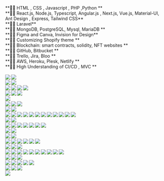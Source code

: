 <div>**🐱‍🏍 HTML , CSS , Javascript , PHP ,Python **</div>
<div>**🐱‍🏍 React.js, Node.js, Typescript, Angular.js , Next.js, Vue.js, Material-UI, Ant Design , Express, Tailwind CSS**</div>
<div>**🐱‍🏍 Laravel**</div>
<div>**🐱‍🏍 MongoDB, PostgreSQL, Mysql, MariaDB **</div>
<div>**🐱‍🏍 Figma and Canva, Invision for Design**</div>
<div>**🐱‍🏍 Customizing Shopify theme **</div>
<div>**🐱‍🏍 Blockchain: smart contracts, solidity, NFT websites **</div>
<div>**🐱‍🏍 GitHub, Bitbucket **</div>
<div>**🐱‍🏍 Trello, Jira, Bloo **</div>
<div>**🐱‍🏍 AWS, Heroku, Plesk, Netlify **</div>
<div>**🐱‍🏍 High Understanding of CI/CD , MVC **</div>

<br />
<img align="left" src="https://img.shields.io/badge/Heroku-430098?style=for-the-badge&logo=heroku&logoColor=white" />
<img align="left" src="https://img.shields.io/badge/Netlify-00C7B7?style=for-the-badge&logo=netlify&logoColor=white" />
<br />

<img align="left" src="https://img.shields.io/badge/Binance-FCD535?style=for-the-badge&logo=binance&logoColor=white" />
<img align="left" src="https://img.shields.io/badge/Ethereum-3C3C3D?style=for-the-badge&logo=Ethereum&logoColor=white" />
<br />


<img align="left" src="https://img.shields.io/badge/MySQL-005C84?style=for-the-badge&logo=mysql&logoColor=white"/>
<img align="left" src="https://img.shields.io/badge/MongoDB-white?style=for-the-badge&logo=mongodb&logoColor=4EA94B"/>
<img align="left" src="https://img.shields.io/badge/PostgreSQL-316192?style=for-the-badge&logo=postgresql&logoColor=white"/>
<img align="left" src="https://img.shields.io/badge/SQLite-07405E?style=for-the-badge&logo=sqlite&logoColor=white"/>

<br />

<img align="left" src="https://img.shields.io/badge/Canva-%2300C4CC.svg?&style=for-the-badge&logo=Canva&logoColor=white"/>
<img align="left" src="https://img.shields.io/badge/Figma-F24E1E?style=for-the-badge&logo=figma&logoColor=white"/>
<img align="left" src="https://img.shields.io/badge/InVision-FF3366?style=for-the-badge&logo=InVision&logoColor=white"/>
<br />

<img align="left" src="https://img.shields.io/badge/Udemy-EC5252?style=for-the-badge&logo=Udemy&logoColor=white"/>
<br />

<img align="left" src="https://img.shields.io/badge/Apache-D22128?style=for-the-badge&logo=Apache&logoColor=white"/>
<img align="left" src="https://img.shields.io/badge/Nginx-009639?style=for-the-badge&logo=nginx&logoColor=white"/>
<img align="left" src="https://img.shields.io/badge/Xampp-F37623?style=for-the-badge&logo=xampp&logoColor=white"/>
<br />

<img align="left" src="https://img.shields.io/badge/npm-CB3837?style=for-the-badge&logo=npm&logoColor=white"/>
<img align="left" src="https://img.shields.io/badge/Yarn-2C8EBB?style=for-the-badge&logo=yarn&logoColor=white"/>
<br />

<img align="left" src="https://img.shields.io/badge/React-20232A?style=for-the-badge&logo=react&logoColor=61DAFB"/>
<img align="left" src="https://img.shields.io/badge/Redux-593D88?style=for-the-badge&logo=redux&logoColor=white"/>
<img align="left" src="https://img.shields.io/badge/Material--UI-0081CB?style=for-the-badge&logo=material-ui&logoColor=white"/>
<img align="left" src="https://img.shields.io/badge/next.js-000000?style=for-the-badge&logo=nextdotjs&logoColor=white"/>
<img align="left" src="https://img.shields.io/badge/nuxt.js-00C58E?style=for-the-badge&logo=nuxtdotjs&logoColor=white"/>
<img align="left" src="https://img.shields.io/badge/nestjs-E0234E?style=for-the-badge&logo=nestjs&logoColor=white"/>
<img align="left" src="https://img.shields.io/badge/AngularJS-E23237?style=for-the-badge&logo=angularjs&logoColor=white"/>
<img align="left" src="https://img.shields.io/badge/Chart.js-FF6384?style=for-the-badge&logo=chartdotjs&logoColor=white"/>
<img align="left" src="https://img.shields.io/badge/Vue.js-35495E?style=for-the-badge&logo=vuedotjs&logoColor=4FC08D"/>
<img align="left" src="https://img.shields.io/badge/Node.js-339933?style=for-the-badge&logo=nodedotjs&logoColor=white"/>
<img align="left" src="https://img.shields.io/badge/Jest-C21325?style=for-the-badge&logo=jest&logoColor=white"/>
<img align="left" src="https://img.shields.io/badge/Django-092E20?style=for-the-badge&logo=django&logoColor=green"/>

<br />

<img align="left" src="https://img.shields.io/badge/Bootstrap-563D7C?style=for-the-badge&logo=bootstrap&logoColor=white"/>
<img align="left" src="https://img.shields.io/badge/Sass-CC6699?style=for-the-badge&logo=sass&logoColor=white"/>
<br />

<img align="left" src="https://img.shields.io/badge/Expo-1B1F23?style=for-the-badge&logo=expo&logoColor=white"/>
<img align="left" src="https://img.shields.io/badge/firebase-ffca28?style=for-the-badge&logo=firebase&logoColor=black"/>
<img align="left" src="https://img.shields.io/badge/Gatsby-663399?style=for-the-badge&logo=gatsby&logoColor=white"/>
<img align="left" src="https://img.shields.io/badge/Laravel-FF2D20?style=for-the-badge&logo=laravel&logoColor=white"/>
<img align="left" src="https://img.shields.io/badge/Babel-F9DC3E?style=for-the-badge&logo=babel&logoColor=white"/>
<img align="left" src="https://img.shields.io/badge/Postman-FF6C37?style=for-the-badge&logo=Postman&logoColor=white"/>
<img align="left" src="https://img.shields.io/badge/GraphQl-E10098?style=for-the-badge&logo=graphql&logoColor=white"/>
<br />

<img align="left" src="https://img.shields.io/badge/shopify-8DB543?style=for-the-badge&logo=Shopify&logoColor=white"/>
<img align="left" src="https://img.shields.io/badge/storybook-FF4785?style=for-the-badge&logo=storybook&logoColor=white"/>
<br />

<img align="left" src="https://img.shields.io/badge/Docker-2CA5E0?style=for-the-badge&logo=docker&logoColor=white"/>
<img align="left" src="https://img.shields.io/badge/Webpack-8DD6F9?style=for-the-badge&logo=Webpack&logoColor=white"/>

<br />
<img align="left" src="https://img.shields.io/badge/Discord-7289DA?style=for-the-badge&logo=discord&logoColor=white"/>
<img align="left" src="https://img.shields.io/badge/Google%20Meet-32A350?style=for-the-badge&logo=google-meet&logoColor=white"/>
<img align="left" src="https://img.shields.io/badge/Microsoft_Teams-6264A7?style=for-the-badge&logo=microsoft-teams&logoColor=white"/>
<img align="left" src="https://img.shields.io/badge/Slack-4A154B?style=for-the-badge&logo=slack&logoColor=white"/>
<img align="left" src="https://img.shields.io/badge/Skype-blue?style=for-the-badge&logo=skype&logoColor=white"/>
<img align="left" src="https://img.shields.io/badge/Zoom-2D8CFF?style=for-the-badge&logo=zoom&logoColor=white"/>

<br />
<img align="left" src="https://img.shields.io/badge/Visual_Studio-5C2D91?style=for-the-badge&logo=visual%20studio&logoColor=white"/>
<img align="left" src="https://img.shields.io/badge/Visual_Studio_Code-0078D4?style=for-the-badge&logo=visual%20studio%20code&logoColor=white"/>
<img align="left" src="https://img.shields.io/badge/WebStorm-000000?style=for-the-badge&logo=WebStorm&logoColor=white"/>
<br />

<img align="left" src="https://img.shields.io/badge/HTML5-E34F26?style=for-the-badge&logo=html5&logoColor=white"/>
<img align="left" src="https://img.shields.io/badge/CSS3-1572B6?style=for-the-badge&logo=css3&logoColor=white"/>
<img align="left" src="https://img.shields.io/badge/JavaScript-323330?style=for-the-badge&logo=javascript&logoColor=F7DF1E"/>
<img align="left" src="https://img.shields.io/badge/TypeScript-007ACC?style=for-the-badge&logo=typescript&logoColor=white"/>
<img align="left" src="https://img.shields.io/badge/Python-3776AB?style=for-the-badge&logo=python&logoColor=white"/>
<img align="left" src="https://img.shields.io/badge/C%2B%2B-00599C?style=for-the-badge&logo=c%2B%2B&logoColor=white"/>
<img align="left" src="https://img.shields.io/badge/PHP-777BB4?style=for-the-badge&logo=php&logoColor=white"/>
<img align="left" src="https://img.shields.io/badge/Solidity-e6e6e6?style=for-the-badge&logo=solidity&logoColor=black"/>
<img align="left" src="https://img.shields.io/badge/json-5E5C5C?style=for-the-badge&logo=json&logoColor=white"/>
<img align="left" src="https://img.shields.io/badge/Rust-black?style=for-the-badge&logo=rust&logoColor=#E57324"/>

<br />
<img align="left" src="https://img.shields.io/badge/React_Native-20232A?style=for-the-badge&logo=react&logoColor=61DAFB"/>
<img align="left" src="https://img.shields.io/badge/Flutter-02569B?style=for-the-badge&logo=flutter&logoColor=white"/>
<img align="left" src="https://img.shields.io/badge/Ionic-3880FF?style=for-the-badge&logo=ionic&logoColor=white"/>
<br />

<img align="left" src="https://img.shields.io/badge/Windows-0078D6?style=for-the-badge&logo=windows&logoColor=white"/>
<img align="left" src="https://img.shields.io/badge/Linux-FCC624?style=for-the-badge&logo=linux&logoColor=black"/>
<img align="left" src="https://img.shields.io/badge/Ubuntu-E95420?style=for-the-badge&logo=ubuntu&logoColor=white"/>
<img align="left" src="https://img.shields.io/badge/Windows_XP-003399?style=for-the-badge&logo=windows-xp&logoColor=white"/>
<img align="left" src="https://img.shields.io/badge/mac%20os-000000?style=for-the-badge&logo=apple&logoColor=white"/>
<br />

<img align="left" src="https://img.shields.io/badge/GitHub-100000?style=for-the-badge&logo=github&logoColor=white"/>
<img align="left" src="https://img.shields.io/badge/GitLab-330F63?style=for-the-badge&logo=gitlab&logoColor=white"/>
<img align="left" src="https://img.shields.io/badge/Bitbucket-0747a6?style=for-the-badge&logo=bitbucket&logoColor=white"/>
<br />

<img align="left" src="https://img.shields.io/badge/Jira-0052CC?style=for-the-badge&logo=Jira&logoColor=white"/>

